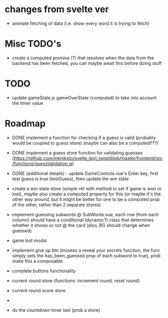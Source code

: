 # changes from svelte ver

-   animate fetching of data (i.e. show every word it is trying to fetch)

# Misc TODO's

-   create a computed promise (?) that resolves when the data from the backend has been fetched, you can maybe await this before doing stuff

# TODO

-   update gameState.js gameOverState (computed) to take into account the timer value

# Roadmap

-   DONE implement a function for checking if a guess is valid (probably would be coupled to guess store) (maybe can also be a computed???)
-   DONE implement a guess store function for validating guesses (https://github.com/mkmksto/svelte_text_twist/blob/master/frontend/src/functions/guessValidation.js)
-   DONE (additional details) - update GameControls.vue's Enter key, first test guess is true (testGuess), then update the win state
-   create a win state store (simple ref with method to set if game is won or lost), maybe also create a computed property for this (or maybe it's the other way around, but it might be better for one to be a computed prop of the other, rather than 2 separate stores)

-   implement guessing subwords @ SubWords.vue, each row (from each column) should have a conditional (dynamic?) class that determines whether it shows or not @ the card (also, BG should change when guessed)

-   game lost modal

-   implement give up btn (invokes a reveal your secrets function, the func simply sets the has_been_guessed prop of each subword to true), prob make this a composable
-   complete buttons functionality
-   current round store (functions: increment round, reset round)
-   current round score store
-
-   do the countdown timer last (prob a store)
